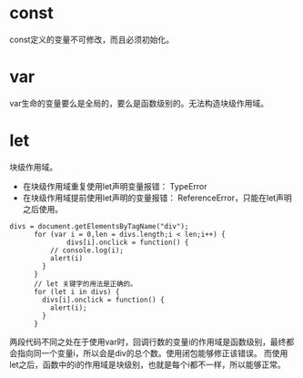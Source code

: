 
# const
const定义的变量不可修改，而且必须初始化。

# var
var生命的变量要么是全局的，要么是函数级别的。无法构造块级作用域。

# let
块级作用域。
- 在块级作用域重复使用let声明变量报错： TypeError
- 在块级作用域提前使用let声明的变量报错： ReferenceError，只能在let声明之后使用。


```
divs = document.getElementsByTagName("div");
      for (var i = 0,len = divs.length;i < len;i++) {
              divs[i].onclick = function() {
          // console.log(i);
          alert(i)
        }
      }
      // let 关键字的用法是正确的。
      for (let i in divs) {
        divs[i].onclick = function() {
          alert(i);
        }
      }
```

两段代码不同之处在于使用var时，回调行数的变量i的作用域是函数级别，最终都会指向同一个变量i，所以会是div的总个数。使用闭包能够修正该错误。
而使用let之后，函数中的i的作用域是块级别，也就是每个i都不一样，所以能够正常。
